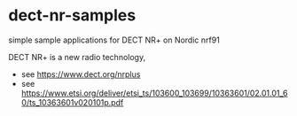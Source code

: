 # dect-nr-samples
simple sample applications for DECT NR+ on Nordic nrf91

DECT NR+ is a new radio technology, 
- see https://www.dect.org/nrplus
- see https://www.etsi.org/deliver/etsi_ts/103600_103699/10363601/02.01.01_60/ts_10363601v020101p.pdf
